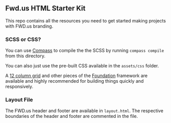 ## Fwd.us HTML Starter Kit

This repo contains all the resources you need to get started making projects with FWD.us branding.

### SCSS or CSS?

You can use [Compass](http://compass-style.org/install/) to compile the the SCSS by running `compass compile` from this directory.

You can also just use the pre-built CSS available in the `assets/css` folder.

A [12 column grid](http://foundation.zurb.com/docs/components/grid.html) and other pieces of the [Foundation](http://foundation.zurb.com/) framework are available and highly recommended for building things quickly and responsively.

### Layout File

The FWD.us header and footer are available in `layout.html`. The respective boundaries of the header and footer are commented in the file.